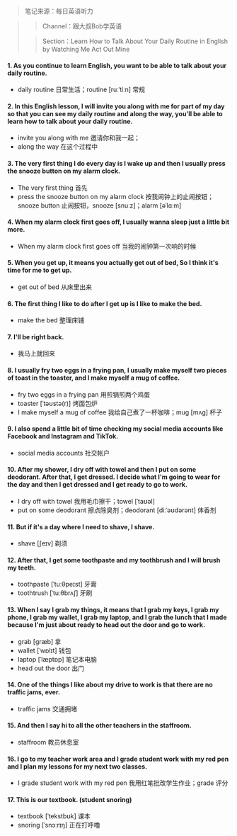 > 笔记来源：每日英语听力

> > Channel：跟大叔Bob学英语
>
> > Section：Learn How to Talk About Your Daily Routine in English by Watching Me Act Out Mine

#### 1. As you continue to learn English, you want to be able to talk about your daily routine.

- daily routine 日常生活；routine [ruːˈtiːn] 常规

#### 2. In this English lesson, I will invite you along with me for part of my day so that you can see my daily routine and along the way, you'll be able to learn how to talk about your daily routine.

- invite you along with me 邀请你和我一起；
- along the way 在这个过程中

#### 3. The very first thing I do every day is I wake up and then I usually press the snooze button on my alarm clock.

- The very first thing 首先
- press the snooze button on my alarm clock 按我闹钟上的止闹按钮；snooze button 止闹按钮，snooze [snuːz]；alarm [əˈlɑːm] 

#### 4. When my alarm clock first goes off, I usually wanna sleep just a little bit more.

- When my alarm clock first goes off 当我的闹钟第一次响的时候

#### 5. When you get up, it means you actually get out of bed, So I think it's time for me to get up.

- get out of bed 从床里出来

#### 6. The first thing I like to do after I get up is I like to make the bed.

- make the bed 整理床铺 

#### 7. I'll be right back.

- 我马上就回来

#### 8. I usually fry two eggs in a frying pan, I usually make myself two pieces of toast in the toaster, and I make myself a mug of coffee.

- fry two eggs in a frying pan 用煎锅煎两个鸡蛋
- toaster [ˈtəʊstə(r)] 烤面包炉
- I make myself a mug of coffee 我给自己煮了一杯咖啡；mug [mʌɡ] 杯子

#### 9. I also spend a little bit of time checking my social media accounts like Facebook and Instagram and TikTok.

- social media accounts 社交帐户

#### 10. After my shower, I dry off with towel and then I put on some deodorant. After that, I get dressed. I decide what I'm going to wear for the day and then I get dressed and I get ready to go to work.

- I dry off with towel 我用毛巾擦干；towel [ˈtaʊəl]
- put on some deodorant 擦点除臭剂；deodorant [diːˈəʊdərənt] 体香剂 

#### 11. But if it's a day where I need to shave, I shave.

- shave [ʃeɪv] 剃须 

#### 12. After that, I get some toothpaste and my toothbrush and I will brush my teeth.

- toothpaste [ˈtuːθpeɪst] 牙膏
- toothtrush [ˈtuːθbrʌʃ] 牙刷 

#### 13. When I say I grab my things, it means that I grab my keys, I grab my phone, I grab my wallet, I grab my laptop, and I grab the lunch that I made because I'm just about ready to head out the door and go to work.

- grab [ɡræb] 拿
- wallet [ˈwɒlɪt] 钱包
- laptop [ˈlæptɒp] 笔记本电脑
- head out the door 出门

#### 14. One of the things I like about my drive to work is that there are no traffic jams, ever.

- traffic jams 交通拥堵

#### 15. And then I say hi to all the other teachers in the staffroom.

- staffroom 教员休息室

#### 16. I go to my teacher work area and I grade student work with my red pen and I plan my lessons for my next two classes.

- I grade student work with my red pen 我用红笔批改学生作业；grade 评分

#### 17. This is our textbook. (student snoring)

- textbook [ˈtekstbʊk] 课本
- snoring [ˈsnɔːrɪŋ] 正在打呼噜
